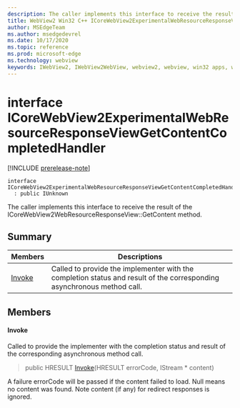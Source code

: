 ```yaml
---
description: The caller implements this interface to receive the result of the ICoreWebView2WebResourceResponseView::GetContent method.
title: WebView2 Win32 C++ ICoreWebView2ExperimentalWebResourceResponseViewGetContentCompletedHandler
author: MSEdgeTeam
ms.author: msedgedevrel
ms.date: 10/17/2020
ms.topic: reference
ms.prod: microsoft-edge
ms.technology: webview
keywords: IWebView2, IWebView2WebView, webview2, webview, win32 apps, win32, edge, ICoreWebView2, ICoreWebView2Controller, browser control, edge html, ICoreWebView2ExperimentalWebResourceResponseViewGetContentCompletedHandler
---
```


# interface ICoreWebView2ExperimentalWebResourceResponseViewGetContentCompletedHandler 

[!INCLUDE [prerelease-note](../includes/prerelease-note.md)]

```
interface ICoreWebView2ExperimentalWebResourceResponseViewGetContentCompletedHandler
  : public IUnknown
```

The caller implements this interface to receive the result of the ICoreWebView2WebResourceResponseView::GetContent method.

## Summary

 Members                        | Descriptions
--------------------------------|---------------------------------------------
[Invoke](#invoke) | Called to provide the implementer with the completion status and result of the corresponding asynchronous method call.

## Members

#### Invoke 

Called to provide the implementer with the completion status and result of the corresponding asynchronous method call.

> public HRESULT [Invoke](#invoke)(HRESULT errorCode, IStream * content)

A failure errorCode will be passed if the content failed to load. Null means no content was found. Note content (if any) for redirect responses is ignored.

